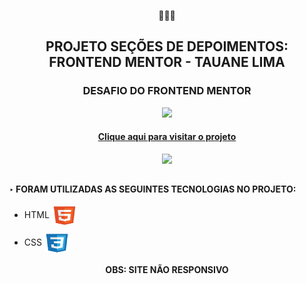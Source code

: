 <P align="center">👩🏻‍💻</P>
<h2 align="center">PROJETO SEÇÕES DE DEPOIMENTOS: FRONTEND MENTOR - TAUANE LIMA</h2>

<h3 align="center">DESAFIO DO FRONTEND MENTOR</h3>

<p align="center"><img src="https://github.com/tauanelima05/projetoQrCode-FrontendMentor/assets/101372296/4ece78d9-2f91-41ec-9fc5-4ec2ce03a92c"></p>

<h4 align="center"><a href="https://projeto-secoes-frontend-mentor-site-samsung.vercel.app/" align="center">Clique aqui para visitar o projeto<a/></h4>

<p align="center"><img src="https://github.com/tauanelima05/projetoSecoes-FrontendMentor/assets/101372296/e60e1acc-a98b-4a1c-a8c0-d6db0ce48ec5"></p>

##

<h4>‣ FORAM UTILIZADAS AS SEGUINTES TECNOLOGIAS NO PROJETO:</h4>

- HTML <img align="center" alt="HTML" height="30" width="40" src="https://raw.githubusercontent.com/devicons/devicon/master/icons/html5/html5-original.svg">

- CSS <img align="center" alt="CSS" height="30" width="40" src="https://raw.githubusercontent.com/devicons/devicon/master/icons/css3/css3-original.svg">

<h4 align="center">OBS: SITE NÃO RESPONSIVO</h4>
